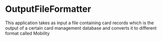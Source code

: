 # OutputFileFormatter
This application takes as input a file containing card records which is the output of a certain card management database and converts it to different format called Mobility
